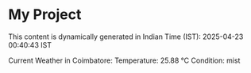 # My Project

This content is dynamically generated in Indian Time (IST): 2025-04-23 00:40:43 IST


Current Weather in Coimbatore:
Temperature: 25.88 °C
Condition: mist
